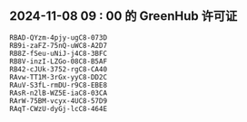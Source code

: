 ## 2024-11-08 09 : 00 的 GreenHub 许可证
```
RBAD-QYzm-4pjy-ugC8-073D
RB9i-zaFZ-75nQ-uWC8-A2D7
RB8Z-fSeu-uNiJ-j4C8-3BFC
RB8V-inzI-LZGo-08C8-B5AF
RB42-cJUk-3752-rgC8-CA40
RAvw-TT1M-3rGx-yyC8-DD2C
RAuV-S3fL-rmDU-r9C8-EBE8
RAsR-n2lB-WZ5E-iaC8-03CA
RArW-75BM-vcyx-4UC8-57D9
RAqT-CWzU-dyGj-lcC8-464E
```
